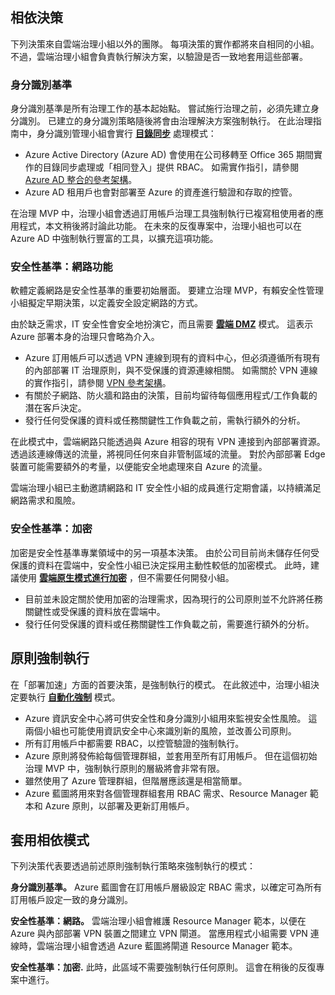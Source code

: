 <!-- TEMPLATE FILE - DO NOT ADD METADATA -->
<!-- markdownlint-disable MD002 MD041 -->

## <a name="dependent-decisions"></a>相依決策

下列決策來自雲端治理小組以外的團隊。 每項決策的實作都將來自相同的小組。 不過，雲端治理小組會負責執行解決方案，以驗證是否一致地套用這些部署。

### <a name="identity-baseline"></a>身分識別基準

身分識別基準是所有治理工作的基本起始點。 嘗試施行治理之前，必須先建立身分識別。 已建立的身分識別策略隨後將會由治理解決方案強制執行。
在此治理指南中，身分識別管理小組會實行 **[目錄同步](../../../../decision-guides/identity/index.md#directory-synchronization)** 處理模式：

- Azure Active Directory (Azure AD) 會使用在公司移轉至 Office 365 期間實作的目錄同步處理或「相同登入」提供 RBAC。 如需實作指引，請參閱 [Azure AD 整合的參考架構](https://docs.microsoft.com/azure/architecture/reference-architectures/identity/azure-ad)。
- Azure AD 租用戶也會對部署至 Azure 的資產進行驗證和存取的控管。

在治理 MVP 中，治理小組會透過訂用帳戶治理工具強制執行已複寫租使用者的應用程式，本文稍後將討論此功能。 在未來的反復專案中，治理小組也可以在 Azure AD 中強制執行豐富的工具，以擴充這項功能。

### <a name="security-baseline-networking"></a>安全性基準：網路功能

軟體定義網路是安全性基準的重要初始層面。 要建立治理 MVP，有賴安全性管理小組擬定早期決策，以定義安全設定網路的方式。

由於缺乏需求，IT 安全性會安全地扮演它，而且需要 **[雲端 DMZ](../../../../decision-guides/software-defined-network/cloud-dmz.md)** 模式。 這表示 Azure 部署本身的治理只會略為介入。

- Azure 訂用帳戶可以透過 VPN 連線到現有的資料中心，但必須遵循所有現有的內部部署 IT 治理原則，與不受保護的資源連線相關。 如需關於 VPN 連線的實作指引，請參閱 [VPN 參考架構](https://docs.microsoft.com/azure/architecture/reference-architectures/hybrid-networking/vpn)。
- 有關於子網路、防火牆和路由的決策，目前均留待每個應用程式/工作負載的潛在客戶決定。
- 發行任何受保護的資料或任務關鍵性工作負載之前，需執行額外的分析。

在此模式中，雲端網路只能透過與 Azure 相容的現有 VPN 連接到內部部署資源。 透過該連線傳送的流量，將視同任何來自非管制區域的流量。 對於內部部署 Edge 裝置可能需要額外的考量，以便能安全地處理來自 Azure 的流量。

雲端治理小組已主動邀請網路和 IT 安全性小組的成員進行定期會議，以持續滿足網路需求和風險。

### <a name="security-baseline-encryption"></a>安全性基準：加密

加密是安全性基準專業領域中的另一項基本決策。 由於公司目前尚未儲存任何受保護的資料在雲端中，安全性小組已決定採用主動性較低的加密模式。
此時，建議使用 **[雲端原生模式進行加密](../../../../decision-guides/encryption/index.md#key-management)** ，但不需要任何開發小組。

- 目前並未設定關於使用加密的治理需求，因為現行的公司原則並不允許將任務關鍵性或受保護的資料放在雲端中。
- 發行任何受保護的資料或任務關鍵性工作負載之前，需要進行額外的分析。

## <a name="policy-enforcement"></a>原則強制執行

在「部署加速」方面的首要決策，是強制執行的模式。 在此敘述中，治理小組決定要執行 **[自動化強制](../../../../decision-guides/policy-enforcement/index.md#automated-enforcement)** 模式。

- Azure 資訊安全中心將可供安全性和身分識別小組用來監視安全性風險。 這兩個小組也可能使用資訊安全中心來識別新的風險，並改善公司原則。
- 所有訂用帳戶中都需要 RBAC，以控管驗證的強制執行。
- Azure 原則將發佈給每個管理群組，並套用至所有訂用帳戶。 但在這個初始治理 MVP 中，強制執行原則的層級將會非常有限。
- 雖然使用了 Azure 管理群組，但階層應該還是相當簡單。
- Azure 藍圖將用來對各個管理群組套用 RBAC 需求、Resource Manager 範本和 Azure 原則，以部署及更新訂用帳戶。

## <a name="applying-the-dependent-patterns"></a>套用相依模式

下列決策代表要透過前述原則強制執行策略來強制執行的模式：

**身分識別基準。** Azure 藍圖會在訂用帳戶層級設定 RBAC 需求，以確定可為所有訂用帳戶設定一致的身分識別。

**安全性基準：網路。** 雲端治理小組會維護 Resource Manager 範本，以便在 Azure 與內部部署 VPN 裝置之間建立 VPN 閘道。 當應用程式小組需要 VPN 連線時，雲端治理小組會透過 Azure 藍圖將閘道 Resource Manager 範本。

**安全性基準：加密.** 此時，此區域不需要強制執行任何原則。 這會在稍後的反復專案中進行。
